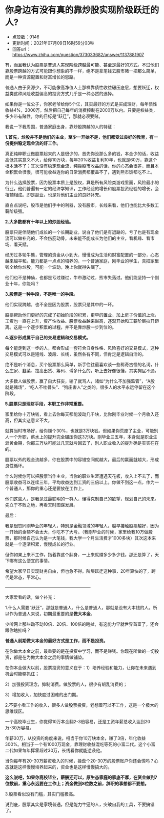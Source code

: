 # 你身边有没有真的靠炒股实现阶级跃迁的人?
- 点赞数：9146
- 更新时间：2021年07月09日16时59分03秒
- 回答url：https://www.zhihu.com/question/373033682/answer/1137881907
<body>
 <p data-pid="DhRNXOaZ">有，而且我认为股票是普通人实现阶级跨越最可能、甚至是最好的方式。不过他们靠股票跨越的方式可能跟你想象的不一样，绝不是拿笔钱去股市赌一把那么简单，而是一种资源配置和财富增长的思路。</p>
 <p data-pid="UWsoOjAC">普通人由于资源少，不可能像高净值人士那样靠债性收益碾压底层，想要跃迁，权益类这种风险收益偏高的投资方式几乎是一种必然的选择。</p>
 <p data-pid="ladt3Sll">如果你是一位公子，你家老爷给你5个亿，其实最好的方式是买成理财，每年债性收益4%，2000万，然后把自己每年的消费控制在2000万以内。只要是权益类，多少带有赌性，你的目标是“跃迁”，那就必须要赌。</p>
 <p data-pid="88kBuj3s">我说一下我周围，普通家庭出身，靠炒股跨越的人的特征：</p>
 <p data-pid="XRw0cnki"><b>1.首先，炒股并不是他们的主业，至少一开始不是，他们都受过良好的教育，有一份提供稳定现金流的好工作。</b></p>
 <p data-pid="MOeKFHmB">真正纯粹职业做股票起来的人是很少的，首先你没那么多的钱，本金少的话，收益高低其实意义不大，给你10万块，每年20%收益复利10年，也就是60万，靠这个根本活不了；其次没有稳定现金流，纯靠股市收益的话，你的心态会很差，而且本金积累会很慢，很可能收益连你的日常消费都覆盖不了，遇到熊市饭都吃不上。</p>
 <p data-pid="I7DeZmbD">为什么选择股票，因为股票本质上是股权，算是所有风险类游戏里面，风险最小的行业。他们普遍有一定的经济学知识，工作经验的增长和股票投资经验的增长，会相辅相成。即是副业，也是对他们主业的良好补充。</p>
 <p data-pid="Hsbode5x">直白点说吧，股市是他们手中的利器，没有股市，长线来看，他们也能比大多数工薪阶级强。</p>
 <p data-pid="6Zksa9dY"><b>2.大多数都有十年以上的炒股经验。</b></p>
 <p data-pid="ept_iGHm">股票只是伴随他们成长的一个长期副业，说白了他们是有退路的，亏了也是有现金流可以做补充的，不会伤筋动骨。未来能不能成长为他们的主业，看机缘、看市场、看天赋。</p>
 <p data-pid="u81xqnMw">经历过多轮牛熊，管理的资金从小到大，慢慢成为生活和财富配置的一部分，心态越来越平和。能力都是一点点的培养的，一个普通家庭，刚毕业的学生，真把家里钱全给你炒股，可能一个波动，晚上你就得失眠了。</p>
 <p data-pid="_66EWLtF">他们也不是神仙，也都是亏过赚过，牛市激动过，熊市失落过。他们能坚持一个副业十年，你能吗？</p>
 <p data-pid="n30tJrAc"><b>3.股票是一种手段，不是唯一的手段。</b></p>
 <p data-pid="TxVyen8i">他们实现跨越，也不全是因为股票，股票只是其中的一环。</p>
 <p data-pid="NMHO5OtK">股票帮助他们更好的完成了初始阶段的积累，更早的置业，加上房子价值的上涨，工资也一直在上升，资产性收益、股票收益越来越高，逐渐开始和工薪阶层拉开距离。这是一个逐步积累的过程，并不是靠炒股一步到位的。</p>
 <p data-pid="8Tz4VfB6"><b>4.逐步形成属于自己的交易逻辑和交易模式。</b></p>
 <p data-pid="WuCqZZ_8">每个能走到这一步的人，都会形成一套符合自身性格、风险喜好的交易模式，这种交易模式可以是短线、波段、长线，虽然各有不同，但肯定是逻辑自洽的。</p>
 <p data-pid="J6Jo-R2i">绝不是听个消息，买个股票那么简单，新手往往最喜欢谈一些稀奇古怪的名词，什么庄家、韭菜、拉高出货、筹码、诱多什么的，听上去好像很懂，其实狗屁不通。</p>
 <p data-pid="r07D5TJD">大多数人做股票，赢了自大狂妄，输了就骂人，诸如“为什么不加强监管”，“A股就是赌场”，“吃人不吐骨头”、“狗庄害人”之类的。很多人的水平永远停留在这个阶段。</p>
 <p data-pid="eOII4lIC"><b>5.股票只是理财手段，本职工作非常重要。</b></p>
 <p data-pid="IZG5zRYv">家里给你十万块钱，看上去你每天都能波动几千块，比你刚毕业时候一个月收入还高，但其实这意义不大。</p>
 <p data-pid="p2g1s1ON">就算当时市场好，给你赚个30%，也就是3万块钱。但如果你荒废了主业，可能别人一个升职，薪水上的提升完全碾压你这3万块。刚毕业三五年，本身就是职业生涯黄金期，你那三万块可能过几天就亏回去了，别人职业收入的提升确是实实在在的。</p>
 <p data-pid="Meubmebj">股票以外的现金流越多，你在股票中的容错空间就越大，最后的赢面就越大，形成良性循环。</p>
 <p data-pid="tmIlH4k8">什么时候你可以把股票当作主业，当你的职业生涯遭遇天花板，收入上不去了，而股票收益可以连续三年，平均收益达到工资的三倍以上。你做不到这一点，作为一个普通人，那你的重心还是要放在工作上。</p>
 <p data-pid="f0LhC963">他们这些人，是我见过最聪明的一群人，懂得克制自己的欲望，规划自己的未来。先立于不败之地，再看天时图谋发展。</p>
 <p data-pid="bWL5_ufc">最后：</p>
 <p data-pid="3rrIMQp3">我是很赞同刚毕业的年轻人，特别是金融领域的年轻人，越早接触股票越好，因为一开始的金额不会太大，你吃不了大亏。（我刚毕业的时候，家里给我10万做股票，那时候自己认为是一大笔钱，我大学一个月生活费才1000多块）其次这本来就是一个逐渐积累，慢慢成长的行业。</p>
 <p data-pid="jVq-hfwf">但你如果上来不工作，指着靠这个翻身，一上来就赚多少多少钱，那还是算了，天下哪有这么便宜的事情。</p>
 <p data-pid="uvCo1lwt">希望大家早日实现财务自由，但也急不得。阶层跃迁这种事，20年算快的了，跨代是常态，平常心。</p>
 <p data-pid="tJvANcFL">————————————————————</p>
 <p data-pid="IsOtSojS">大家爱看的话，做个补充：</p>
 <p data-pid="Dl3N--qJ">1.什么人需要“跃迁”，那就是普通人。什么是普通人，那就是没有大本钱的人。所以作为普通人来说，初期最重要的是<b>做大本金</b>。</p>
 <p data-pid="bTkJ6Kl6">少听网上那些动不动10倍、20倍、100倍的瞎扯，有这能力早就世界首富了，还会跟你瞎扯吗？</p>
 <p data-pid="1GHbu3G5"><b>普通人前期做大本金的最好方式是工作，而不是投资。</b></p>
 <p data-pid="NCRPgoPx">在你做大本金之前，最重要的是在投资中学习，而不是赚钱。你现在所做的一切投资，都是在为做大本金之后的事情做铺垫。</p>
 <p data-pid="Pus7UnRz">在你本金做大以前，股票投资的意义在于：1）培养经验和能力，让你在未来遇到机会时能够抓住；</p>
 <p data-pid="SjTLxWza">2）加强投资理念，抑制消费。做股票的人，很少有胡乱消费的；</p>
 <p data-pid="_pY_nHuD">3）增加收入，加快度过困难的出门期。</p>
 <p data-pid="Tlzc8wFT">2.不要小看工作的收入，很多人做股票投资，老想着可以不工作，这是一个极大的思维误区。</p>
 <p data-pid="r012ik26">一个高校毕业生，你觉得10万本金翻2-3倍容易，还是工资年薪总收入达到20万-30万容易。</p>
 <p data-pid="4MSHXebO">年薪30万，从投资的角度来说，相当于你10万块本金，赚了3倍，年化收益300%。相当于一个有1000万现金，靠理财收益混吃等死的小富二代。这个小富二代如果每年挥霍超过30万，长线看你就能逆袭他。</p>
 <p data-pid="AW2nYwZg">当你每年有20-30万薪资收入的时候，操盘个20-30万的股票账户你还会慌吗？心态就是这样慢慢培养起来的，资金也是这样慢慢搞大的。</p>
 <p data-pid="T1SzlohI"><b>这么说吧，如果你高校毕业，薪酬还可以，原生态家庭的家底不厚，在资金做到7位数前，重心永远要在工作上；资金做到8位数之前，辞职的事想都不要想。</b></p>
 <p data-pid="xc6yu2Je">3.股票看似没有门槛，其实门槛极高。</p>
 <p data-pid="AXmSFSvQ">说到底，股票其实是家境普通，但是能力牛逼的人，突破自我的工具，不要搞错了。</p>
 <p></p>
</body>
